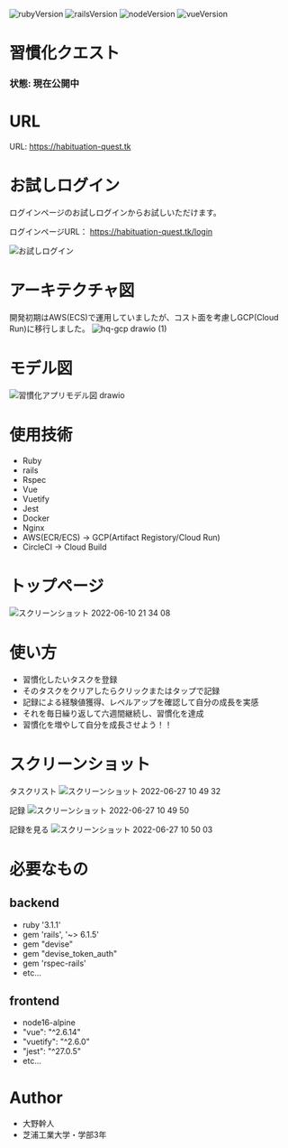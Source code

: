![rubyVersion](https://img.shields.io/badge/ruby-3.1.1-red)
![railsVersion](https://img.shields.io/badge/rails-6.1.5-red)
![nodeVersion](https://img.shields.io/badge/node-16-success)
![vueVersion](https://img.shields.io/badge/vue-2.6.14-success)

# 習慣化クエスト

### 状態: 現在公開中

# URL
URL: https://habituation-quest.tk

# お試しログイン
ログインページのお試しログインからお試しいただけます。

ログインページURL： https://habituation-quest.tk/login

![お試しログイン](https://user-images.githubusercontent.com/68171652/202416949-20adeeaf-ce15-4fff-9e7e-3846c84b517e.png)


# アーキテクチャ図
開発初期はAWS(ECS)で運用していましたが、コスト面を考慮しGCP(Cloud Run)に移行しました。
![hq-gcp drawio (1)](https://user-images.githubusercontent.com/68171652/192149339-4d7f8765-4df1-4bc9-b065-b24ff89eaa79.png)

# モデル図
![習慣化アプリモデル図 drawio](https://user-images.githubusercontent.com/68171652/173063953-25ad35c4-e84d-49c4-832e-629908304943.png)


# 使用技術
* Ruby
* rails
* Rspec
* Vue
* Vuetify
* Jest
* Docker
* Nginx
* AWS(ECR/ECS) -> GCP(Artifact Registory/Cloud Run)
* CircleCI -> Cloud Build
 
# トップページ
 
 ![スクリーンショット 2022-06-10 21 34 08](https://user-images.githubusercontent.com/68171652/173065184-416a7ae5-1197-4fd3-973c-dbdf608707e0.png)

 
# 使い方


* 習慣化したいタスクを登録
* そのタスクをクリアしたらクリックまたはタップで記録
* 記録による経験値獲得、レベルアップを確認して自分の成長を実感
* それを毎日繰り返して六週間継続し、習慣化を達成
* 習慣化を増やして自分を成長させよう！！

 
# スクリーンショット

タスクリスト
![スクリーンショット 2022-06-27 10 49 32](https://user-images.githubusercontent.com/68171652/175845592-9e977c72-e2af-4316-9a5f-7bf15765fe02.png)

記録
![スクリーンショット 2022-06-27 10 49 50](https://user-images.githubusercontent.com/68171652/175845597-52a25bed-3142-414b-8b19-74a3bf01f886.png)

記録を見る
![スクリーンショット 2022-06-27 10 50 03](https://user-images.githubusercontent.com/68171652/175845605-32b14955-943c-4f24-acfa-81e404a3ad84.png)
 
 
# 必要なもの
 
## backend
* ruby '3.1.1'
* gem 'rails', '~> 6.1.5'
* gem "devise"
* gem "devise_token_auth"
* gem 'rspec-rails'
* etc...

## frontend
* node16-alpine
* "vue": "^2.6.14"
* "vuetify": "^2.6.0"
* "jest": "^27.0.5"
* etc...
 
# Author
 
* 大野幹人
* 芝浦工業大学・学部3年

